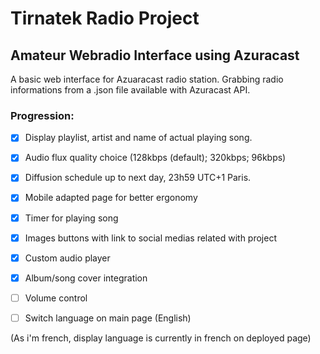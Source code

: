 # Tirnatek Radio Project
## Amateur Webradio Interface using Azuracast
A basic web interface for Azuaracast radio station. Grabbing radio informations from a .json file available with Azuracast API. 
### Progression:
 * [x] Display playlist, artist and name of actual playing song.
 * [x] Audio flux quality choice (128kbps (default); 320kbps; 96kbps)
 * [x] Diffusion schedule up to next day, 23h59 UTC+1 Paris.
 * [x] Mobile adapted page for better ergonomy
 * [x] Timer for playing song
 * [x] Images buttons with link to social medias related with project
 * [x] Custom audio player 
 * [x] Album/song cover integration
 * [ ] Volume control
 * [ ] Switch language on main page (English)


(As i'm french, display language is currently in french on deployed page)
